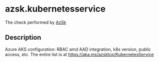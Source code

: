 # azsk.kubernetesservice

The check performed by [AzSk](https://azsk.azurewebsites.net/)

## Description

Azure AKS configuration: RBAC amd AAD integration, k8s version, public access, etc. The entire list is at https://aka.ms/azsktcp/KubernetesService
